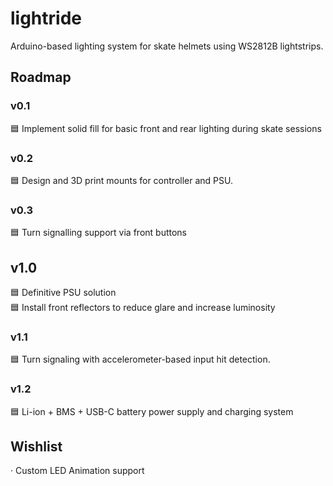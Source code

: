 # lightride
Arduino-based lighting system for skate helmets using WS2812B lightstrips.

## Roadmap

### v0.1
🟦 Implement solid fill for basic front and rear lighting during skate sessions

### v0.2
🟦 Design and 3D print mounts for controller and PSU.

### v0.3
🟦 Turn signalling support via front buttons

## v1.0
🟦 Definitive PSU solution  
🟦 Install front reflectors to reduce glare and increase luminosity

### v1.1
🟦 Turn signaling with accelerometer-based input hit detection.

### v1.2
🟦 Li-ion + BMS + USB-C battery power supply and charging system 

## Wishlist
· Custom LED Animation support
